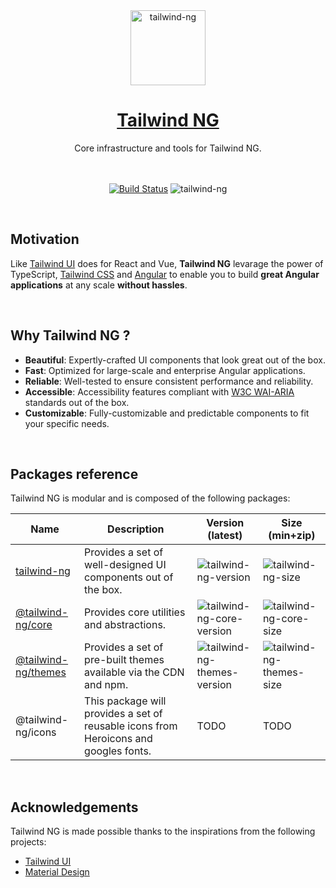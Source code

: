 <div align="center">
  <a href="https://tailwind-ng.com/">
    <img src="https://ngxtw-assets.pages.dev/ngxtw-logo-doc.png" alt="tailwind-ng" height="120" />
    <h1>Tailwind NG</h1>
  </a>
</div>

<div align="center">
Core infrastructure and tools for Tailwind NG.
<br/>
<br/>
<br/>

[![Build Status](https://dev.azure.com/ecologiciel/Lab/_apis/build/status%2Fci%2Ftailwind-ng?branchName=next&stageName=CI&jobName=Build_Test_Publish)](https://dev.azure.com/ecologiciel/Lab/_build/latest?definitionId=10&branchName=next)
![tailwind-ng](https://badgen.net/bundlephobia/minzip/tailwind-ng)

</div>
<br/>

## Motivation

Like [Tailwind UI](https://tailwindui.com/) does for React and Vue, **Tailwind NG** levarage the power of TypeScript, [Tailwind CSS](https://tailwindcss.com/) and [Angular](https://angular.dev) to enable you to build **great Angular applications** at any scale **without hassles**.

<br/>

## Why Tailwind NG ?

- **Beautiful**: Expertly-crafted UI components that look great out of the box.
- **Fast**: Optimized for large-scale and enterprise Angular applications.
- **Reliable**: Well-tested to ensure consistent performance and reliability.
- **Accessible**: Accessibility features compliant with [W3C WAI-ARIA](https://www.w3.org/TR/wai-aria/) standards out of the box.
- **Customizable**: Fully-customizable and predictable components to fit your specific needs.

<br/>

## Packages reference

Tailwind NG is modular and is composed of the following packages:

| Name | Description | Version (latest) | Size (min+zip)     |
|---------|-------------|---------| -----------|
| [tailwind-ng][tailwind-ng-npm] | Provides a set of well-designed UI components out of the box. | ![tailwind-ng-version][tailwind-ng-version] | ![tailwind-ng-size][tailwind-ng-minzip] |
| [@tailwind-ng/core][tailwind-ng-core-npm] | Provides core utilities and abstractions. | ![tailwind-ng-core-version][tailwind-ng-core-version] | ![tailwind-ng-core-size][tailwind-ng-core-minzip] |
| [@tailwind-ng/themes][tailwind-ng-themes-npm] | Provides a set of pre-built themes available via the CDN and npm. | ![tailwind-ng-themes-version][tailwind-ng-themes-version] | ![tailwind-ng-themes-size][tailwind-ng-themes-minzip] |
| @tailwind-ng/icons | This package will provides a set of reusable icons from Heroicons and googles fonts. | TODO | TODO |

<br/>

## Acknowledgements

Tailwind NG is made possible thanks to the inspirations from the following projects:

- [Tailwind UI](https://tailwindui.com/)
- [Material Design](https://m3.material.io/)

[tailwind-ng-version]: https://badgen.net/npm/v/tailwind-ng
[tailwind-ng-npm]: https://www.npmjs.com/package/tailwind-ng
[tailwind-ng-minzip]: https://badgen.net/bundlephobia/minzip/tailwind-ng

[tailwind-ng-core-npm]: https://www.npmjs.com/package/@tailwind-ng/core
[tailwind-ng-core-version]: https://badgen.net/npm/v/@tailwind-ng/core
[tailwind-ng-core-minzip]: https://badgen.net/bundlephobia/minzip/@tailwind-ng/core@latest

[tailwind-ng-themes-npm]: https://www.npmjs.com/package/@tailwind-ng/themes
[tailwind-ng-themes-version]: https://badgen.net/npm/v/@tailwind-ng/themes
[tailwind-ng-themes-minzip]: https://badgen.net/bundlephobia/minzip/@tailwind-ng/themes@latest
